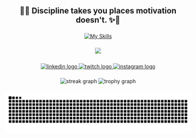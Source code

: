 
###

<h2 align="center">🌸✨ Discipline takes you places motivation doesn't. ✨🌸</h2>

###

<div align="center">
  <a href="https://skillicons.dev">
    
[![My Skills](https://skillicons.dev/icons?i=html,css,js,ts,git,react,nextjs,nodejs,prisma,docker,materialui,tailwind,bootstrap,jest,postman,mysql,postgres,linux&perline=9)](https://skillicons.dev)
  </a>
</div>

###

<div align="center">
  <img height="200" src="https://media1.giphy.com/media/v1.Y2lkPTc5MGI3NjExZ3Q2dnVzZWh3YTVldjlwb3FxejgwdDZpejBwNjllaDFwbzdocDl5biZlcD12MV9pbnRlcm5hbF9naWZfYnlfaWQmY3Q9cw/ZOu2jAO0Y0EEpTRz1D/giphy.gif"  />
</div>

###

<div align="center">
  <a href="https://www.linkedin.com/in/lara-pedroso-335134233" target="_blank">
    <img src="https://img.shields.io/static/v1?message=LinkedIn&logo=linkedin&label=&color=0077B5&logoColor=white&labelColor=&style=for-the-badge" height="25" alt="linkedin logo"  />
  </a>
  <a href="https://www.twitch.tv/mapumbaa" target="_blank">
    <img src="https://img.shields.io/static/v1?message=Twitch&logo=twitch&label=&color=9146FF&logoColor=white&labelColor=&style=for-the-badge" height="25" alt="twitch logo"  />
  </a>
  <a href="https://www.linkedin.com/in/lara-pedroso-335134233" target="_blank">
    <img src="https://img.shields.io/static/v1?message=Instagram&logo=instagram&label=&color=E4405F&logoColor=white&labelColor=&style=for-the-badge" height="25" alt="instagram logo"  />
  </a>
</div>

###

<div align="center">
  <img src="https://streak-stats.demolab.com?user=LaraPedroso&locale=en&mode=daily&theme=dracula&hide_border=false&border_radius=5&order=3" height="150" alt="streak graph"  />
  <img src="https://github-profile-trophy.vercel.app?username=LaraPedroso&theme=dracula&column=-1&row=1&margin-w=8&margin-h=8&no-bg=false&no-frame=false&order=4" height="150" alt="trophy graph"  />
</div>

###

<img src="https://raw.githubusercontent.com/LaraPedroso/LaraPedroso/output/snake.svg" alt="Snake animation" />

###
